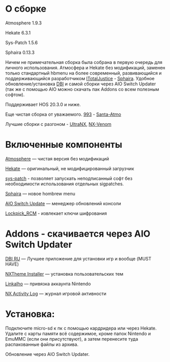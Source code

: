 
# О сборке

Atmosphere 1.9.3

Hekate 6.3.1

Sys-Patch 1.5.6

Sphaira 0.13.3

Ничем не примечательная сборка была собрана в первую очередь для личного использования. Атмосфера и Hekate без модификаций, заменен только стандартный hbmenu на более современный, развивающийся и поддерживающийся разработчиком [ITotalJustice](https://github.com/ITotalJustice) - [Sphaira](https://github.com/ITotalJustice/sphaira). Удобное обновление/установка [DBI](https://4pda.to/forum/index.php?showtopic=939714&st=1100#entry86288632) и самой сборки через AIO Switch Updater (так же с помощью AIO можно скачать пак Addons со всем полезным софтом).

Поддерживает HOS 20.3.0 и ниже.

Еще чистая сборка от уважаемого. [993](https://4pda.to/forum/index.php?showuser=1516280) - [Santa-Atmo](https://santa-atmo.ru/nintendo-switch/)

Лучшие сборки с разгоном - [UltraNX](https://github.com/Ultra-NX/UltraNX), [NX-Venom](https://github.com/CatcherITGF/NX-Venom)

#  Включенные компоненты
[Atmosphere](https://github.com/Atmosphere-NX/Atmosphere) — чистая версия без модификаций

[Hekate](https://github.com/ctcaer/hekate/releases) — оригинальный, не модифицированный загрузчик

[sys-patch](https://github.com/impeeza/sys-patch) - позволяет запускать неподписанный софт без необходимости использования отдельных sigpatches.

[Sphaira](https://github.com/ITotalJustice/sphaira) — новое hombrew menu

[AIO Switch Update](https://github.com/HamletDuFromage/aio-switch-updater) — менеджер обновлений консоли

[Lockpick_RCM](https://github.com/saneki/Lockpick_RCM) - извлекает ключи шифрования

# Addons - скачивается через AIO Switch Updater

[DBI RU](https://4pda.to/forum/index.php?showtopic=939714&st=1100#entry86288632) — Лучшее приложение для установки игр и вообще (MUST HAVE)

[NXTheme Installer](https://github.com/exelix11/SwitchThemeInjector) — установка пользовательских тем

[Linkalho](https://gbatemp.net/download/linkalho.38822/) — привязка аккаунта Nintendo

[NX Activity Log](https://github.com/zdm65477730/NX-Activity-Log) — журнал игровой активности

# Установка: 
Подключите micro-sd к пк с помощью кардридера или через Hekate. Удалите с карты памяти всё содержимое, кроме папок Nintendo и EmuMMC (если они присутствуют), а затем перенесите туда распакованные файлы из архива.

Обновление через AIO Switch Updater.
